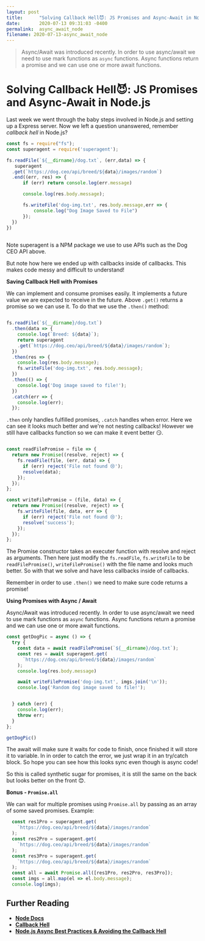 ```yaml
---
layout: post
title:      "Solving Callback Hell😈: JS Promises and Async-Await in Node.js"
date:       2020-07-13 09:31:03 -0400
permalink:  async_await_node
filename: 2020-07-13-async_await_node
---
```


> Async/Await was introduced recently. In order to use async/await we need to use mark functions as `async` functions. Async functions return a promise and we can use one or more await functions. 

# Solving Callback Hell😈: JS Promises and Async-Await in Node.js

Last week we went through the baby steps involved in Node.js and setting up a Express server. Now we left a question unanswered, remember *callback hell* in Node.js?

```js
const fs = require("fs");
const superagent = require('superagent');

fs.readFile(`${__dirname}/dog.txt`, (err,data) => {
   superagent
  .get(`https://dog.ceo/api/breed/${data}/images/random`)
  .end((err, res) => {
      if (err) return console.log(err.message)

      console.log(res.body.message);

      fs.writeFile('dog-img.txt', res.body.message,err => {
          console.log("Dog Image Saved to File")
      });
  })
}) 
 
```
Note superagent is a NPM package we use to use APIs such as the Dog CEO API above. 

But note how here we ended up with callbacks inside of callbacks. This makes code messy and difficult to understand!

**Saving Callback Hell with Promises**

We can implement and consume promises easily. It implements a future value we are expected to receive in the future. Above `.get()` returns a promise so we can use it. To do that we use the `.then()` method:

```js

fs.readFile(`${__dirname}/dog.txt`)
  .then(data => {
    console.log(`Breed: ${data}`);
    return superagent
    .get(`https://dog.ceo/api/breed/${data}/images/random`);
  })
  .then(res => {
    console.log(res.body.message);
    fs.writeFile('dog-img.txt', res.body.message);
  })
  .then(() => {
    console.log('Dog image saved to file!');
  })
  .catch(err => {
    console.log(err);
  });

```

`.then` only handles fulfilled promises, `.catch` handles when error. Here we can see it looks much better and we're not nesting callbacks! However we still have callbacks function so we can make it event better 😏.

```js

const readFilePromise = file => {
  return new Promise((resolve, reject) => {
    fs.readFile(file, (err, data) => {
      if (err) reject('File not found 😢');
      resolve(data);
    });
  });
};

const writeFilePromise = (file, data) => {
  return new Promise((resolve, reject) => {
    fs.writeFile(file, data, err => {
      if (err) reject('File not found 😢');
      resolve('success');
    });
  });
};

```

The Promise constructor takes an executer function with resolve and reject as arguments. Then here just modify the `fs.readFile`, `fs.writeFile` to be `readFilePromise()`, `writeFilePromise()` with the file name and looks much better. So with that we solve and have less callbacks inside of callbacks. 

Remember in order to use `.then()` we need to make sure code returns a promise!

**Using Promises with Async / Await**

Async/Await was introduced recently. In order to use async/await we need to use mark functions as `async` functions. Async functions return a promise and we can use one or more await functions. 

```js
const getDogPic = async () => {
  try {
    const data = await readFilePromise(`${__dirname}/dog.txt`);
    const res = await superagent.get(
      `https://dog.ceo/api/breed/${data}/images/random`
    );
    console.log(res.body.message)

    await writeFilePromise('dog-img.txt', imgs.join('\n'));
    console.log('Random dog image saved to file!');


  } catch (err) {
    console.log(err);
    throw err;
  }
};

getDogPic()

```

The await will make sure it waits for code to finish, once finished it will store it to variable. In in order to catch the error, we just wrap it in an try/catch block. So hope you can see how this looks sync even though is async code!

So this is called synthetic sugar for promises, it is still the same on the back but looks better on the front 😊.

**Bonus - `Promise.all`**

We can wait for multiple promises using `Promise.all` by passing as an array of some saved promises. Example:

```js
  const res1Pro = superagent.get(
    `https://dog.ceo/api/breed/${data}/images/random`
  );
  const res2Pro = superagent.get(
    `https://dog.ceo/api/breed/${data}/images/random`
  );
  const res3Pro = superagent.get(
    `https://dog.ceo/api/breed/${data}/images/random`
  );
  const all = await Promise.all([res1Pro, res2Pro, res3Pro]);
  const imgs = all.map(el => el.body.message);
  console.log(imgs);
```

## Further Reading 
- [**Node Docs**](https://nodejs.org/en/docs/)
- [**Callback Hell**](http://callbackhell.com/)
- [**Node.js Async Best Practices & Avoiding the Callback Hell**](https://blog.risingstack.com/node-js-async-best-practices-avoiding-callback-hell-node-js-at-scale/)